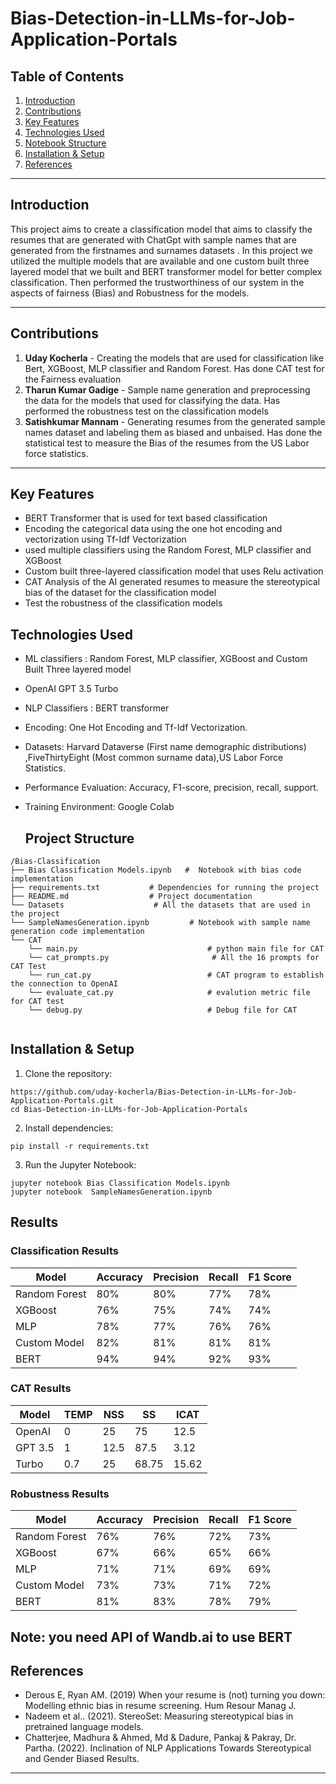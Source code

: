 # Bias-Detection-in-LLMs-for-Job-Application-Portals

## Table of Contents

1. [Introduction](#Introduction)  
2. [Contributions](#Contributions)
3. [Key Features](#Key-Features)  
4. [Technologies Used](#Technologies-Used)  
5. [Notebook Structure](#notebook-structure)
6. [Installation & Setup](#Installation&Setup)
7. [References](#References)

---

## Introduction

This project aims to create a classification model that aims to classify the resumes that are generated with ChatGpt with sample names that are generated from the firstnames and surnames datasets . In this project we utilized the multiple models that are available and one custom built three layered model that we built and BERT transformer model for better complex classification. Then performed the trustworthiness of our system in the aspects of fairness (Bias) and Robustness for the models.

---

## Contributions

1. **Uday Kocherla**   - Creating the models that are used for classification like Bert, XGBoost, MLP classifier and Random Forest. Has done CAT test for the Fairness evaluation
2. **Tharun Kumar Gadige**  - Sample name generation and preprocessing the data for the models that used for classifying the data. Has performed the robustness test on the classification models
3. **Satishkumar Mannam**   - Generating resumes from the generated sample names dataset and labeling them as biased and unbaised. Has done the statistical test to measure the Bias of the resumes from the US Labor force statistics.

---

## Key Features
- BERT Transformer that is used for text based classification
- Encoding the categorical data using the one hot encoding and vectorization using Tf-Idf Vectorization
- used multiple classifiers using the Random Forest, MLP classifier and XGBoost
- Custom built three-layered classification model that uses Relu activation
- CAT Analysis of the AI generated resumes to measure the stereotypical bias of the dataset for the classification model
- Test the robustness of the classification models

## Technologies Used

- ML classifiers : Random Forest, MLP classifier, XGBoost and Custom Built Three layered model
- OpenAI GPT 3.5 Turbo
- NLP Classifiers : BERT transformer
- Encoding: One Hot Encoding and Tf-Idf Vectorization.
- Datasets: Harvard Dataverse (First name demographic distributions) ,FiveThirtyEight (Most common surname data),US Labor Force Statistics.
- Performance Evaluation: Accuracy, F1-score, precision, recall, support.
- Training Environment: Google Colab


  ## **Project Structure**
```
/Bias-Classification
├── Bias Classification Models.ipynb   #  Notebook with bias code implementation
├── requirements.txt           # Dependencies for running the project
├── README.md                  # Project documentation
└── Datasets                    # All the datasets that are used in the project
└── SampleNamesGeneration.ipynb         # Notebook with sample name generation code implementation
└── CAT
    └── main.py                             # python main file for CAT
    └── cat_prompts.py                       # All the 16 prompts for CAT Test
    └── run_cat.py                          # CAT program to establish the connection to OpenAI 
    └── evaluate_cat.py                     # evalution metric file for CAT test
    └── debug.py                            # Debug file for CAT


```
## **Installation & Setup**
1. Clone the repository:

```
https://github.com/uday-kocherla/Bias-Detection-in-LLMs-for-Job-Application-Portals.git
cd Bias-Detection-in-LLMs-for-Job-Application-Portals
```

2. Install dependencies:

```
pip install -r requirements.txt
```

3. Run the Jupyter Notebook:

```
jupyter notebook Bias Classification Models.ipynb
jupyter notebook  SampleNamesGeneration.ipynb
```

## Results

### Classification Results
| Model | Accuracy | Precision | Recall | F1 Score |
|----------|----------|----------|----------|----------|
|  Random Forest  | 80%  | 80%  | 77% | 78%  |
| XGBoost | 76%  | 75%  | 74%  | 74%  |
|  MLP   | 78% | 77% | 76%  | 76% |
|  Custom Model   | 82% | 81% | 81%  | 81% |
|  BERT   | 94% | 94% | 92%  | 93% |


### CAT Results
| Model | TEMP | NSS | SS | ICAT |
|----------|----------|----------|----------|----------|
|  OpenAI  | 0  | 25  | 75 | 12.5  |
| GPT 3.5  | 1  | 12.5  | 87.5  | 3.12  |
|  Turbo   | 0.7 | 25 | 68.75  | 15.62 |

### Robustness Results
| Model | Accuracy | Precision | Recall | F1 Score |
|----------|----------|----------|----------|----------|
|  Random Forest  | 76%  | 76%  | 72% | 73%  |
| XGBoost | 67%  | 66%  | 65%  | 66%  |
|  MLP   | 71% | 71% | 69%  | 69% |
|  Custom Model   | 73% | 73% | 71%  | 72% |
|  BERT   | 81% | 83% | 78%  | 79% |


Note: you need API of Wandb.ai to use BERT
---
## **References**
- Derous E, Ryan AM. (2019) When your resume is (not) turning you down: Modelling ethnic bias in resume screening. Hum Resour Manag J. 
- Nadeem et al.. (2021). StereoSet: Measuring stereotypical bias in pretrained language models.
- Chatterjee, Madhura & Ahmed, Md & Dadure, Pankaj & Pakray, Dr. Partha. (2022). Inclination of NLP Applications Towards Stereotypical and Gender Biased Results. 


---
